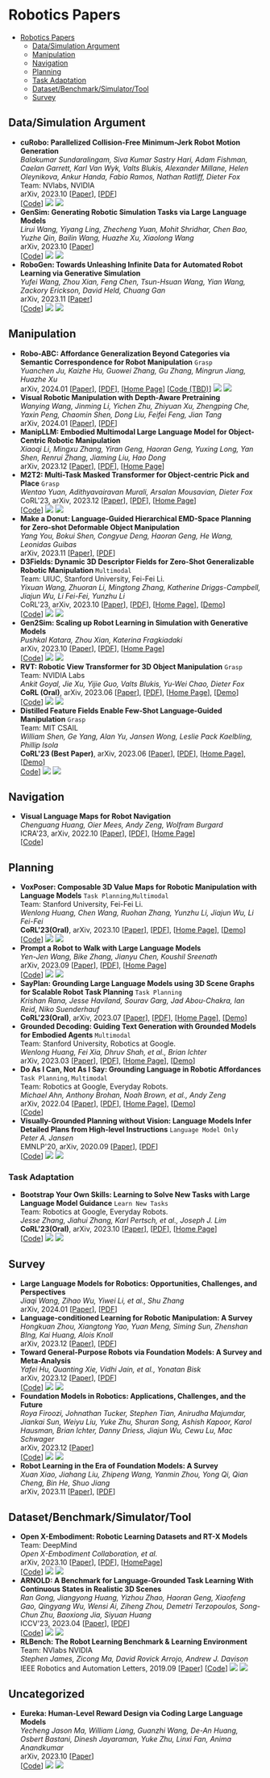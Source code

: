 # Robotics Papers
* [Robotics Papers](#robotics_papers)
  * [Data/Simulation Argument](#robo_data_sim_argu)
  * [Manipulation](#robo_manipulation)
  * [Navigation](#robo_navigation)
  * [Planning](#robo_planning)
  * [Task Adaptation](#robo_task_adapt)
  * [Dataset/Benchmark/Simulator/Tool](#robo_ben_sim_tool)
  * [Survey](#robo_survey)

## <a name="robo_data_sim_argu"></a> Data/Simulation Argument
- **cuRobo: Parallelized Collision-Free Minimum-Jerk Robot Motion Generation** <br>
  *Balakumar Sundaralingam, Siva Kumar Sastry Hari, Adam Fishman, Caelan Garrett, Karl Van Wyk, Valts Blukis, Alexander Millane, Helen Oleynikova, Ankur Handa, Fabio Ramos, Nathan Ratliff, Dieter Fox* <br>
  Team: NVlabs, NVIDIA <br>
  arXiv, 2023.10 [[Paper](https://arxiv.org/abs/2310.17274)], [[PDF](https://arxiv.org/pdf/2310.17274.pdf)] <br>
  [[Code](https://github.com/NVlabs/curobo)] ![](https://img.shields.io/github/stars/NVlabs/curobo?style=round-square&logo=Github&logoColor=white) ![](https://img.shields.io/github/last-commit/NVlabs/curobo?style=round-square&logo=Github&logoColor=white)
- **GenSim: Generating Robotic Simulation Tasks via Large Language Models** <br>
  *Lirui Wang, Yiyang Ling, Zhecheng Yuan, Mohit Shridhar, Chen Bao, Yuzhe Qin, Bailin Wang, Huazhe Xu, Xiaolong Wang* <br>
  arXiv, 2023.10 [[Paper](https://arxiv.org/abs/2310.01361)] <br>
  [[Code](https://github.com/liruiw/GenSim)] ![](https://img.shields.io/github/stars/liruiw/GenSim?style=round-square&logo=Github&logoColor=white) ![](https://img.shields.io/github/last-commit/liruiw/GenSim?style=round-square&logo=Github&logoColor=white)
- **RoboGen: Towards Unleashing Infinite Data for Automated Robot Learning via Generative Simulation** <br>
  *Yufei Wang, Zhou Xian, Feng Chen, Tsun-Hsuan Wang, Yian Wang, Zackory Erickson, David Held, Chuang Gan* <br>
  arXiv, 2023.11 [[Paper](https://arxiv.org/abs/2311.01455)] <br>
  [[Code](https://github.com/Genesis-Embodied-AI/RoboGen)] ![](https://img.shields.io/github/stars/Genesis-Embodied-AI/RoboGen?style=round-square&logo=Github&logoColor=white) ![](https://img.shields.io/github/last-commit/Genesis-Embodied-AI/RoboGen?style=round-square&logo=Github&logoColor=white)
## <a name="robo_manipulation"></a> Manipulation
- **Robo-ABC: Affordance Generalization Beyond Categories via Semantic Correspondence for Robot Manipulation** `Grasp` <br>
  *Yuanchen Ju, Kaizhe Hu, Guowei Zhang, Gu Zhang, Mingrun Jiang, Huazhe Xu* <br>
  arXiv, 2024.01 [[Paper](https://arxiv.org/abs/2401.07487)], [[PDF](https://arxiv.org/pdf/2401.07487.pdf)], [[Home Page](https://tea-lab.github.io/Robo-ABC/)]
  [[Code (TBD)](https://github.com/TEA-Lab/Robo-ABC)] ![](https://img.shields.io/github/stars/TEA-Lab/Robo-ABC?style=round-square&logo=Github&logoColor=white) ![](https://img.shields.io/github/last-commit/TEA-Lab/Robo-ABC?style=round-square&logo=Github&logoColor=white)
- **Visual Robotic Manipulation with Depth-Aware Pretraining** <br>
  *Wanying Wang, Jinming Li, Yichen Zhu, Zhiyuan Xu, Zhengping Che, Yaxin Peng, Chaomin Shen, Dong Liu, Feifei Feng, Jian Tang* <br>
  arXiv, 2024.01 [[Paper](https://arxiv.org/abs/2401.09038)], [[PDF](https://arxiv.org/pdf/2401.09038.pdf)]
- **ManipLLM: Embodied Multimodal Large Language Model for Object-Centric Robotic Manipulation** <br>
  *Xiaoqi Li, Mingxu Zhang, Yiran Geng, Haoran Geng, Yuxing Long, Yan Shen, Renrui Zhang, Jiaming Liu, Hao Dong* <br>
  arXiv, 2023.12 [[Paper](https://arxiv.org/abs/2312.16217)], [[PDF](https://arxiv.org/pdf/2312.16217.pdf)], [[Home Page](https://sites.google.com/view/manipllm)]
- **M2T2: Multi-Task Masked Transformer for Object-centric Pick and Place** `Grasp` <br>
  *Wentao Yuan, Adithyavairavan Murali, Arsalan Mousavian, Dieter Fox* <br>
  CoRL'23, arXiv, 2023.12 [[Paper](https://arxiv.org/abs/2311.00926)], [[PDF](https://arxiv.org/pdf/2311.00926.pdf)], [[Home Page](https://m2-t2.github.io/)] <br>
  [[Code](https://github.com/NVlabs/M2T2)] ![](https://img.shields.io/github/stars/NVlabs/M2T2?style=round-square&logo=Github&logoColor=white) ![](https://img.shields.io/github/last-commit/NVlabs/M2T2?style=round-square&logo=Github&logoColor=white)
- **Make a Donut: Language-Guided Hierarchical EMD-Space Planning for Zero-shot Deformable Object Manipulation** <br>
  *Yang You, Bokui Shen, Congyue Deng, Haoran Geng, He Wang, Leonidas Guibas* <br>
  arXiv, 2023.11 [[Paper](https://arxiv.org/abs/2311.02787)], [[PDF](https://arxiv.org/pdf/2311.02787.pdf)]
- **D3Fields: Dynamic 3D Descriptor Fields for Zero-Shot Generalizable Robotic Manipulation** `Multimodal` <br>
  Team: UIUC, Stanford University, Fei-Fei Li. <br>
  *Yixuan Wang, Zhuoran Li, Mingtong Zhang, Katherine Driggs-Campbell, Jiajun Wu, Li Fei-Fei, Yunzhu Li* <br>
  CoRL'23, arXiv, 2023.10 [[Paper](https://arxiv.org/abs/2309.16118)], [[PDF](https://arxiv.org/pdf/2309.16118.pdf)], [[Home Page](https://robopil.github.io/d3fields/)], [[Demo](https://www.youtube.com/watch?v=yNkIOwAO3GA)]<br>
  [[Code](https://github.com/WangYixuan12/d3fields)] ![](https://img.shields.io/github/stars/WangYixuan12/d3fields?style=round-square&logo=Github&logoColor=white) ![](https://img.shields.io/github/last-commit/WangYixuan12/d3fields?style=round-square&logo=Github&logoColor=white)
- **Gen2Sim: Scaling up Robot Learning in Simulation with Generative Models** <br>
  *Pushkal Katara, Zhou Xian, Katerina Fragkiadaki* <br>
  arXiv, 2023.10 [[Paper](https://arxiv.org/abs/2310.18308)], [[PDF](https://arxiv.org/pdf/2310.18308.pdf)], [[Home Page](https://gen2sim.github.io/)] <br>
  [[Code](https://github.com/pushkalkatara/Gen2Sim)] ![](https://img.shields.io/github/stars/pushkalkatara/Gen2Sim?style=round-square&logo=Github&logoColor=white) ![](https://img.shields.io/github/last-commit/pushkalkatara/Gen2Sim?style=round-square&logo=Github&logoColor=white)
-  **RVT: Robotic View Transformer for 3D Object Manipulation** `Grasp` <br>
  Team: NVIDIA Labs <br>
  *Ankit Goyal, Jie Xu, Yijie Guo, Valts Blukis, Yu-Wei Chao, Dieter Fox* <br>
  **CoRL (Oral)**, arXiv, 2023.06 [[Paper](https://arxiv.org/abs/2306.14896)], [[PDF](https://arxiv.org/pdf/2306.14896.pdf)], [[Home Page](https://robotic-view-transformer.github.io/)], [[Demo](https://www.youtube.com/watch?v=mIQN4f3KSA8)] <br>
  [[Code](https://github.com/nvlabs/rvt)] ![](https://img.shields.io/github/stars/nvlabs/rvt?style=round-square&logo=Github&logoColor=white) ![](https://img.shields.io/github/last-commit/nvlabs/rvt?style=round-square&logo=Github&logoColor=white)
- **Distilled Feature Fields Enable Few-Shot Language-Guided Manipulation** `Grasp` <br>
  Team: MIT CSAIL <br>
  *William Shen, Ge Yang, Alan Yu, Jansen Wong, Leslie Pack Kaelbling, Phillip Isola* <br>
  **CoRL'23 (Best Paper)**, arXiv, 2023.06 [[Paper](https://arxiv.org/abs/2308.07931)], [[PDF](https://arxiv.org/abs/2308.07931)], [[Home Page](https://f3rm.github.io/)], [[Demo](https://f3rm.github.io/#video)] <br>
  [Code](https://github.com/f3rm/f3rm)] ![](https://img.shields.io/github/stars/f3rm/f3rm?style=round-square&logo=Github&logoColor=white) ![](https://img.shields.io/github/last-commit/f3rm/f3rm?style=round-square&logo=Github&logoColor=white)
## <a name="robo_navigation"></a> Navigation
- **Visual Language Maps for Robot Navigation** <br>
  *Chenguang Huang, Oier Mees, Andy Zeng, Wolfram Burgard* <br>
  ICRA'23, arXiv, 2022.10 [[Paper](https://arxiv.org/abs/2210.05714)], [[PDF](https://arxiv.org/pdf/2210.05714.pdf)], [[Home Page](https://vlmaps.github.io/)] <br>
  [[Code](https://colab.research.google.com/drive/1xsH9Gr_O36sBZaoPNq1SmqgOOF12spV0?usp=sharing)]
## <a name="robo_planning"></a> Planning
- **VoxPoser: Composable 3D Value Maps for Robotic Manipulation with Language Models** `Task Planning`,`Multimodal` <br>
  Team: Stanford University, Fei-Fei Li. <br>
  *Wenlong Huang, Chen Wang, Ruohan Zhang, Yunzhu Li, Jiajun Wu, Li Fei-Fei* <br>
  **CoRL'23(Oral)**, arXiv, 2023.10 [[Paper](https://arxiv.org/abs/2307.05973)], [[PDF](https://arxiv.org/pdf/2307.05973.pdf)], [[Home Page](https://voxposer.github.io/)], [[Demo](https://www.youtube.com/watch?v=Yvn4eR05A3M)]  <br>
  [[Code](https://github.com/huangwl18/VoxPoser)] ![](https://img.shields.io/github/stars/huangwl18/VoxPoser?style=round-square&logo=Github&logoColor=white) ![](https://img.shields.io/github/last-commit/huangwl18/VoxPoser?style=round-square&logo=Github&logoColor=white)
- **Prompt a Robot to Walk with Large Language Models** <br>
  *Yen-Jen Wang, Bike Zhang, Jianyu Chen, Koushil Sreenath* <br>
  arXiv, 2023.09 [[Paper](https://arxiv.org/abs/2309.09969)], [[PDF](https://arxiv.org/pdf/2309.09969.pdf)], [[Home Page](https://prompt2walk.github.io/)] <br>
  [[Code](https://github.com/HybridRobotics/prompt2walk)] ![](https://img.shields.io/github/stars/HybridRobotics/prompt2walk?style=round-square&logo=Github&logoColor=white) ![](https://img.shields.io/github/last-commit/HybridRobotics/prompt2walk?style=round-square&logo=Github&logoColor=white)
- **SayPlan: Grounding Large Language Models using 3D Scene Graphs for Scalable Robot Task Planning** `Task Planning` <br>
  *Krishan Rana, Jesse Haviland, Sourav Garg, Jad Abou-Chakra, Ian Reid, Niko Suenderhauf* <br>
  **CoRL'23(Oral)**, arXiv, 2023.07 [[Paper](https://arxiv.org/abs/2307.06135)], [[PDF](https://arxiv.org/pdf/2307.06135.pdf)], [[Home Page](https://sayplan.github.io/)], [[Demo](https://www.youtube.com/watch?v=3aMgpqnD2RY)] <br>
- **Grounded Decoding: Guiding Text Generation with Grounded Models for Embodied Agents** `Multimodal` <br>
  Team: Stanford University, Robotics at Google. <br>
  *Wenlong Huang, Fei Xia, Dhruv Shah, et al., Brian Ichter* <br>
  arXiv, 2023.03 [[Paper](https://arxiv.org/abs/2303.00855)], [[PDF](https://arxiv.org/pdf/2303.00855.pdf)], [[Home Page](https://grounded-decoding.github.io/)], [[Demo](https://www.youtube.com/watch?v=KHhAlBIQftQ)] <br>
- **Do As I Can, Not As I Say: Grounding Language in Robotic Affordances** `Task Planning`, `Multimodal` <br>
  Team: Robotics at Google, Everyday Robots. <br>
  *Michael Ahn, Anthony Brohan, Noah Brown, et al., Andy Zeng* <br>
  arXiv, 2022.04 [[Paper](https://arxiv.org/abs/2204.01691)], [[PDF](https://arxiv.org/pdf/2204.01691.pdf)], [[Home Page](https://say-can.github.io/)], [[Demo](https://sites.research.google/palm-saycan)] <br>
  [[Code](https://github.com/google-research/google-research/tree/master/saycan)]
- **Visually-Grounded Planning without Vision: Language Models Infer Detailed Plans from High-level Instructions** `Language Model Only` <br>
  *Peter A. Jansen* <br>
  EMNLP'20, arXiv, 2020.09 [[Paper](https://arxiv.org/abs/2009.14259)], [[PDF](https://arxiv.org/pdf/2009.14259.pdf)] <br>
  [[Code](https://github.com/cognitiveailab/alfred-gpt2/)] ![](https://img.shields.io/github/stars/cognitiveailab/alfred-gpt2?style=round-square&logo=Github&logoColor=white) ![](https://img.shields.io/github/last-commit/cognitiveailab/alfred-gpt2?style=round-square&logo=Github&logoColor=white)
### <a name="robo_task_adapt"></a> Task Adaptation
- **Bootstrap Your Own Skills: Learning to Solve New Tasks with Large Language Model Guidance** `Learn New Tasks` <br>
  Team: Robotics at Google, Everyday Robots. <br>
  *Jesse Zhang, Jiahui Zhang, Karl Pertsch, et al., Joseph J. Lim* <br>
  **CoRL'23(Oral)**, arXiv, 2023.10 [[Paper](https://arxiv.org/abs/2310.10021)], [[PDF](https://arxiv.org/pdf/2310.10021.pdf)], [[Home Page](https://clvrai.github.io/boss/)] <br>
  [[Code](https://github.com/clvrai/boss)] ![](https://img.shields.io/github/stars/clvrai/boss?style=round-square&logo=Github&logoColor=white) ![](https://img.shields.io/github/last-commit/clvrai/boss?style=round-square&logo=Github&logoColor=white)
## <a name="robo_survey"></a> Survey
- **Large Language Models for Robotics: Opportunities, Challenges, and Perspectives** <br>
  *Jiaqi Wang, Zihao Wu, Yiwei Li, et al., Shu Zhang* <br>
  arXiv, 2024.01 [[Paper](https://arxiv.org/abs/2401.04334)], [[PDF](https://arxiv.org/pdf/2401.04334.pdf)]
- **Language-conditioned Learning for Robotic Manipulation: A Survey** <br>
  *Hongkuan Zhou, Xiangtong Yao, Yuan Meng, Siming Sun, Zhenshan BIng, Kai Huang, Alois Knoll* <br>
  arXiv, 2023.12 [[Paper](https://arxiv.org/abs/2312.10807)], [[PDF](https://arxiv.org/pdf/2312.10807.pdf)]
- **Toward General-Purpose Robots via Foundation Models: A Survey and Meta-Analysis** <br>
  *Yafei Hu, Quanting Xie, Vidhi Jain, et al., Yonatan Bisk* <br>
  arXiv, 2023.12 [[Paper](https://arxiv.org/abs/2312.08782)], [[PDF](https://arxiv.org/pdf/2312.08782.pdf)] <br>
  [[Code](https://github.com/JeffreyYH/robotics-fm-survey)] ![](https://img.shields.io/github/stars/JeffreyYH/robotics-fm-survey?style=round-square&logo=Github&logoColor=white) ![](https://img.shields.io/github/last-commit/JeffreyYH/robotics-fm-survey?style=round-square&logo=Github&logoColor=white)
- **Foundation Models in Robotics: Applications, Challenges, and the Future** <br>
  *Roya Firoozi, Johnathan Tucker, Stephen Tian, Anirudha Majumdar, Jiankai Sun, Weiyu Liu, Yuke Zhu, Shuran Song, Ashish Kapoor, Karol Hausman, Brian Ichter, Danny Driess, Jiajun Wu, Cewu Lu, Mac Schwager* <br>
  arXiv, 2023.12 [[Paper](https://arxiv.org/abs/2312.07843)] <br>
  [[Code](https://github.com/robotics-survey/Awesome-Robotics-Foundation-Models)] ![](https://img.shields.io/github/stars/robotics-survey/Awesome-Robotics-Foundation-Models?style=round-square&logo=Github&logoColor=white) ![](https://img.shields.io/github/last-commit/robotics-survey/Awesome-Robotics-Foundation-Models?style=round-square&logo=Github&logoColor=white)
- **Robot Learning in the Era of Foundation Models: A Survey** <br>
  *Xuan Xiao, Jiahang Liu, Zhipeng Wang, Yanmin Zhou, Yong Qi, Qian Cheng, Bin He, Shuo Jiang* <br>
  arXiv, 2023.11 [[Paper](https://arxiv.org/abs/2311.14379)],  [[PDF](https://arxiv.org/pdf/2311.14379.pdf)]
## <a name="robo_ben_sim_tool"></a> Dataset/Benchmark/Simulator/Tool
- **Open X-Embodiment: Robotic Learning Datasets and RT-X Models** <br>
  Team: DeepMind <br>
  *Open X-Embodiment Collaboration, et al.* <br>
  arXiv, 2023.10 [[Paper](https://arxiv.org/abs/2310.08864)], [[PDF](https://arxiv.org/pdf/2310.08864.pdf)], [[HomePage](https://robotics-transformer-x.github.io/)] <br>
  [[Code](https://github.com/google-deepmind/open_x_embodiment)] ![](https://img.shields.io/github/stars/google-deepmind/open_x_embodiment?style=round-square&logo=Github&logoColor=white) ![](https://img.shields.io/github/last-commit/google-deepmind/open_x_embodiment?style=round-square&logo=Github&logoColor=white)
- **ARNOLD: A Benchmark for Language-Grounded Task Learning With Continuous States in Realistic 3D Scenes** <br>
  *Ran Gong, Jiangyong Huang, Yizhou Zhao, Haoran Geng, Xiaofeng Gao, Qingyang Wu, Wensi Ai, Ziheng Zhou, Demetri Terzopoulos, Song-Chun Zhu, Baoxiong Jia, Siyuan Huang* <br>
  ICCV'23, 2023.04 [[Paper](https://arxiv.org/abs/2304.04321)], [[PDF](https://arxiv.org/pdf/2304.04321.pdf)] <br>
  [[Code](https://github.com/arnold-benchmark/arnold)] ![](https://img.shields.io/github/stars/arnold-benchmark/arnold?style=round-square&logo=Github&logoColor=white) ![](https://img.shields.io/github/last-commit/arnold-benchmark/arnold?style=round-square&logo=Github&logoColor=white)
- **RLBench: The Robot Learning Benchmark & Learning Environment** <br>
  Team: NVlabs NVIDIA <br>
  *Stephen James, Zicong Ma, David Rovick Arrojo, Andrew J. Davison* <br>
  IEEE Robotics and Automation Letters, 2019.09 [[Paper](https://arxiv.org/abs/1909.12271)]
  [[Code](https://github.com/stepjam/RLBench)] ![](https://img.shields.io/github/stars/stepjam/RLBench?style=round-square&logo=Github&logoColor=white) ![](https://img.shields.io/github/last-commit/stepjam/RLBench?style=round-square&logo=Github&logoColor=white)


## <a name="robo_uncategorized"></a> Uncategorized
- **Eureka: Human-Level Reward Design via Coding Large Language Models** <br>
  *Yecheng Jason Ma, William Liang, Guanzhi Wang, De-An Huang, Osbert Bastani, Dinesh Jayaraman, Yuke Zhu, Linxi Fan, Anima Anandkumar* <br>
  arXiv, 2023.10 [[Paper](https://arxiv.org/abs/2310.12931)] <br>
  [[Code](https://github.com/eureka-research/Eureka)] ![](https://img.shields.io/github/stars/eureka-research/Eureka?style=round-square&logo=Github&logoColor=white) ![](https://img.shields.io/github/last-commit/eureka-research/Eureka?style=round-square&logo=Github&logoColor=white)


